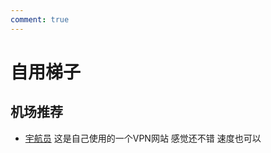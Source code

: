 ```yaml
---
comment: true
---
```


# 自用梯子


## 机场推荐

- [宇航员](https://today.abyss.moe/) 这是自己使用的一个VPN网站 感觉还不错 速度也可以



